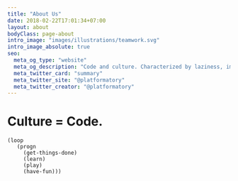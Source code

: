 ```yaml
---
title: "About Us"
date: 2018-02-22T17:01:34+07:00
layout: about
bodyClass: page-about
intro_image: "images/illustrations/teamwork.svg"
intro_image_absolute: true
seo:
  meta_og_type: "website"
  meta_og_description: "Code and culture. Characterized by laziness, impatience and hubris. Our core principle is to go deep, go broad and solve business problems with technology. Competence, passion and empathy and an ethic towards getting stuff done and done right."
  meta_twitter_card: "summary"
  meta_twitter_site: "@platformatory"
  meta_twitter_creator: "@platformatory"
---
```


# Culture = Code.

```common-lisp
(loop
   (progn
     (get-things-done)
     (learn)
     (play)
     (have-fun)))
```
